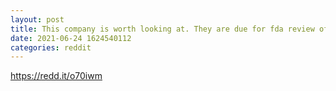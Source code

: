 ```yaml
--- 
layout: post 
title: This company is worth looking at. They are due for fda review of approval next month. 
date: 2021-06-24 1624540112 
categories: reddit 
--- 
```

https://redd.it/o70iwm
